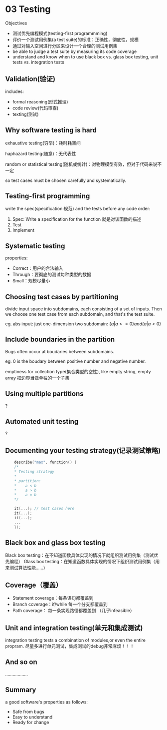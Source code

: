 # 03 Testing

Objectives

* 测试优先编程模式(testing-first programmming)
* 评价一个测试用例集(a test suite)的标准：正确性，彻底性，规模
* 通过对输入空间进行分区来设计一个合理的测试用例集
* be able to judge a test suite by measuring its code coverage
* understand and know when to use black box vs. glass box testing, unit tests vs. integration tests

## Validation(验证)

includes:

* formal reasoning(形式推理)
* code review(代码审查)
* texting(测试)

## Why software testing is hard

exhaustive testing(穷举)：耗时耗空间

haphazard testing(随意)：无代表性

random or statistical testing(随机或统计)：对物理模型有效，但对于代码来说不一定

so test cases must be chosen carefully and systematically.

## Testing-first programming

write the spec(specification:规范) and the tests before any code
order:

1. Spec: Write a specification for the function 就是对该函数的描述
2. Test
3. Implement

## Systematic testing

properties:

* Correct：用户的合法输入
* Through：要彻底的测试每种类型的数据
* Small：规模尽量小

## Choosing test cases by partitioning

divide input space into subdomains, each consisting of a set of inputs.
Then we choose one test case from each subdomain, and that's the test suite.

eg. abs
input: just one-dimension
two subdomain:
$\{a | a>=0 \} and \{a | a<0 \}$

## Include boundaries in the partition

Bugs often occur at boudaries between subdomains.

eg. 0 is the boudary between positive number and negative number.

emptiness for collection type(集合类型的空性), like empty string, empty array
把边界当做单独的一个子集

## Using multiple partitions

?

## Automated unit testing

?

## Documenting your testing strategy(记录测试策略)

```c
    describe("max", function() {
    /*
    * Testing strategy
    *
    * partition:
    *    a < b
    *    a > b
    *    a = b
    */

    it(...); // test cases here
    it(...);
    it(...);
    ...
    });
```

## Black box and glass box testing

Black box testing：在不知道函数具体实现的情况下就组织测试用例集（测试优先编程）
Glass box testing：在知道函数具体实现的情况下组织测试用例集（用来测试算法性能……）

## Coverage（覆盖）

* Statement coverage：每条语句都覆盖到
* Branch coverage：if/while 每一个分支都覆盖到
* Path coverage： 每一条实现路径都覆盖到 （几乎infeasible）

## Unit and integration testing(单元和集成测试)

integration testing tests a combination of modules,or even the entire propram.
尽量多进行单元测试，集成测试的debug非常麻烦！！！

## And so on

………………

## Summary

a good software's properties as follows:

* Safe from bugs
* Easy to understand
* Ready for change
